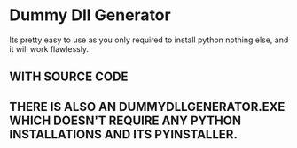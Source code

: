 # Dummy Dll Generator

Its pretty easy to use as you only required to install python nothing else, and it will work flawlessly.
## WITH SOURCE CODE

## THERE IS ALSO AN DUMMYDLLGENERATOR.EXE WHICH DOESN'T REQUIRE ANY PYTHON INSTALLATIONS AND ITS PYINSTALLER.

